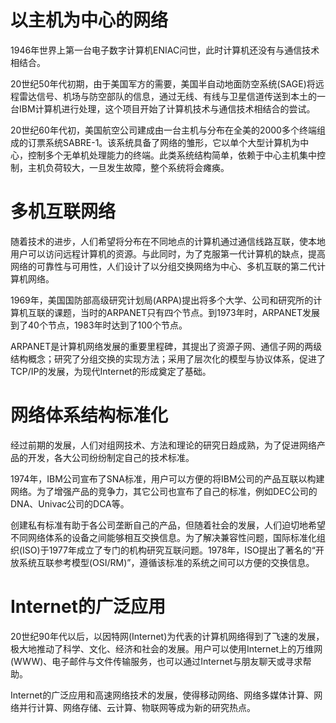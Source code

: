 # 以主机为中心的网络
1946年世界上第一台电子数字计算机ENIAC问世，此时计算机还没有与通信技术相结合。

20世纪50年代初期，由于美国军方的需要，美国半自动地面防空系统(SAGE)将远程雷达信号、机场与防空部队的信息，通过无线、有线与卫星信道传送到本土的一台IBM计算机进行处理，这个项目开始了计算机技术与通信技术相结合的尝试。

20世纪60年代初，美国航空公司建成由一台主机与分布在全美的2000多个终端组成的订票系统SABRE-1。该系统具备了网络的雏形，它以单个大型计算机为中心，控制多个无单机处理能力的终端。此类系统结构简单，依赖于中心主机集中控制，主机负荷较大，一旦发生故障，整个系统将会瘫痪。

# 多机互联网络
随着技术的进步，人们希望将分布在不同地点的计算机通过通信线路互联，使本地用户可以访问远程计算机的资源。与此同时，为了克服第一代计算机的缺点，提高网络的可靠性与可用性，人们设计了以分组交换网络为中心、多机互联的第二代计算机网络。

1969年，美国国防部高级研究计划局(ARPA)提出将多个大学、公司和研究所的计算机互联的课题，当时的ARPANET只有四个节点。到1973年时，ARPANET发展到了40个节点，1983年时达到了100个节点。

ARPANET是计算机网络发展的重要里程碑，其提出了资源子网、通信子网的两级结构概念；研究了分组交换的实现方法；采用了层次化的模型与协议体系，促进了TCP/IP的发展，为现代Internet的形成奠定了基础。

# 网络体系结构标准化
经过前期的发展，人们对组网技术、方法和理论的研究日趋成熟，为了促进网络产品的开发，各大公司纷纷制定自己的技术标准。

1974年，IBM公司宣布了SNA标准，用户可以方便的将IBM公司的产品互联以构建网络。为了增强产品的竞争力，其它公司也宣布了自己的标准，例如DEC公司的DNA、Univac公司的DCA等。

创建私有标准有助于各公司垄断自己的产品，但随着社会的发展，人们迫切地希望不同网络体系的设备之间能够相互交换信息。为了解决兼容性问题，国际标准化组织(ISO)于1977年成立了专门的机构研究互联问题。1978年，ISO提出了著名的“开放系统互联参考模型(OSI/RM)”，遵循该标准的系统之间可以方便的交换信息。

# Internet的广泛应用
20世纪90年代以后，以因特网(Internet)为代表的计算机网络得到了飞速的发展，极大地推动了科学、文化、经济和社会的发展。用户可以使用Internet上的万维网(WWW)、电子邮件与文件传输服务，也可以通过Internet与朋友聊天或寻求帮助。

Internet的广泛应用和高速网络技术的发展，使得移动网络、网络多媒体计算、网络并行计算、网络存储、云计算、物联网等成为新的研究热点。
